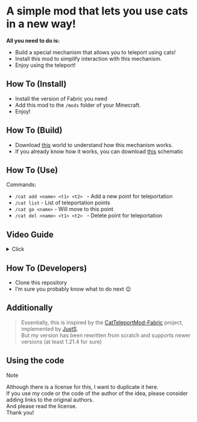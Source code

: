 A simple mod that lets you use cats in a new way!
===========


**All you need to do is:**
*  Build a special mechanism that allows you to teleport using cats!
*  Install this mod to simplify interaction with this mechanism.
*  Enjoy using the teleport!

How To (Install)
------
*  Install the version of Fabric you need
*  Add this mod to the `/mods` folder of your Minecraft.
*  Enjoy!

How To (Build)
------
*  Download <a href="https://files.i113d.ru/mzexwqpjvgcakchy/CatTeleport-World.zip">this</a> world to understand how this mechanism works.
*  If you already know how it works, you can download <a href="https://files.i113d.ru/bmgrjhtllwzmripe/Cat-Teleporter.litematic">this</a> schematic

How To (Use)
------
Commands:
*  `/cat add <name> <t1> <t2> ` - Add a new point for teleportation
*  `/cat list` - List of teleportation points
*  `/cat go <name>` - Will move to this point
*  `/cat del <name> <t1> <t2> ` - Delete point for teleportation


Video Guide
------
<details>
<summary>Click</summary>
  
https://github.com/user-attachments/assets/ae0f1287-8374-4c33-b704-1d9de1c8b6c3

</details>

How To (Developers)
------
*  Clone this repository
*  I’m sure you probably know what to do next 😉

Additionally
------
<blockquote>
Essentially, this is inspired by the <a href="https://github.com/JustS-js/CatTeleportMod-Fabric">CatTeleportMod-Fabric</a> project, implemented by <a href="https://github.com/JustS-js">JustS</a>.<br>
But my version has been rewritten from scratch and supports newer versions (at least 1.21.4 for sure)<br>
</blockquote>

Using the code
------
> [!NOTE]
> Although there is a license for this, I want to duplicate it here.<br>
> If you use my code or the code of the author of the idea, please consider adding links to the original authors.<br>
> And please read the license.<br>
> Thank you! 
